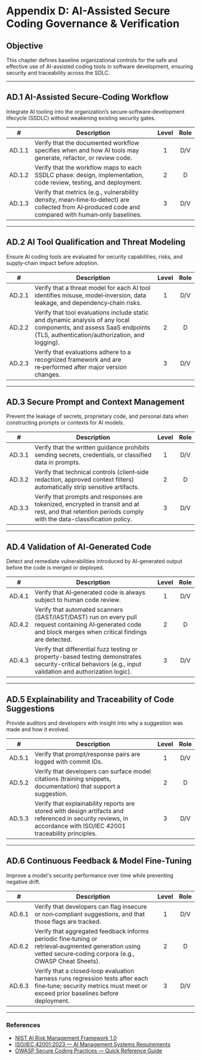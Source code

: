 # Appendix D: AI-Assisted Secure Coding Governance & Verification

## Objective

This chapter defines baseline organizational controls for the safe and effective use of AI-assisted coding tools in software development, ensuring security and traceability across the SDLC.

---

## AD.1 AI-Assisted Secure‑Coding Workflow

Integrate AI tooling into the organization’s secure‑software‑development lifecycle (SSDLC) without weakening existing security gates.

|   #    | Description                                                                                                                                        | Level | Role |
| :----: | -------------------------------------------------------------------------------------------------------------------------------------------------- | :---: | :--: |
| AD.1.1 | Verify that the documented workflow specifies when and how AI tools may generate, refactor, or review code.                                        |   1   | D/V  |
| AD.1.2 | Verify that the workflow maps to each SSDLC phase: design, implementation, code review, testing, and deployment.                                   |   2   |  D   |
| AD.1.3 | Verify that metrics (e.g., vulnerability density, mean‑time‑to‑detect) are collected from AI‑produced code and compared with human‑only baselines. |   3   | D/V  |

---

## AD.2 AI Tool Qualification and Threat Modeling

Ensure AI coding tools are evaluated for security capabilities, risks, and supply‑chain impact before adoption.

|   #    | Description                                                                                                                                                           | Level | Role |
| :----: | --------------------------------------------------------------------------------------------------------------------------------------------------------------------- | :---: | :--: |
| AD.2.1 | Verify that a threat model for each AI tool identifies misuse, model‑inversion, data leakage, and dependency‑chain risks.                                             |   1   | D/V  |
| AD.2.2 | Verify that tool evaluations include static and dynamic analysis of any local components, and assess SaaS endpoints (TLS, authentication/authorization, and logging). |   2   |  D   |
| AD.2.3 | Verify that evaluations adhere to a recognized framework and are re‑performed after major version changes.                                                            |   3   | D/V  |

---

## AD.3 Secure Prompt and Context Management

Prevent the leakage of secrets, proprietary code, and personal data when constructing prompts or contexts for AI models.

|   #    | Description                                                                                                                                               | Level | Role |
| :----: | --------------------------------------------------------------------------------------------------------------------------------------------------------- | :---: | :--: |
| AD.3.1 | Verify that the written guidance prohibits sending secrets, credentials, or classified data in prompts.                                                   |   1   | D/V  |
| AD.3.2 | Verify that technical controls (client‑side redaction, approved context filters) automatically strip sensitive artifacts.                                 |   2   |  D   |
| AD.3.3 | Verify that prompts and responses are tokenized, encrypted in transit and at rest, and that retention periods comply with the data-classification policy. |   3   | D/V  |

---

## AD.4 Validation of AI‑Generated Code

Detect and remediate vulnerabilities introduced by AI-generated output before the code is merged or deployed.

|   #    | Description                                                                                                                                                  | Level | Role |
| :----: | ------------------------------------------------------------------------------------------------------------------------------------------------------------ | :---: | :--: |
| AD.4.1 | Verify that AI‑generated code is always subject to human code review.                                                                                        |   1   | D/V  |
| AD.4.2 | Verify that automated scanners (SAST/IAST/DAST) run on every pull request containing AI‑generated code and block merges when critical findings are detected. |   2   |  D   |
| AD.4.3 | Verify that differential fuzz testing or property-based testing demonstrates security-critical behaviors (e.g., input validation and authorization logic).   |   3   | D/V  |

---

## AD.5 Explainability and Traceability of Code Suggestions

Provide auditors and developers with insight into why a suggestion was made and how it evolved.

|   #    | Description                                                                                                                                                       | Level | Role |
| :----: | ----------------------------------------------------------------------------------------------------------------------------------------------------------------- | :---: | :--: |
| AD.5.1 | Verify that prompt/response pairs are logged with commit IDs.                                                                                                     |   1   | D/V  |
| AD.5.2 | Verify that developers can surface model citations (training snippets, documentation) that support a suggestion.                                                  |   2   |  D   |
| AD.5.3 | Verify that explainability reports are stored with design artifacts and referenced in security reviews, in accordance with ISO/IEC 42001 traceability principles. |   3   | D/V  |

---

## AD.6 Continuous Feedback & Model Fine‑Tuning

Improve a model's security performance over time while preventing negative drift.

|   #    | Description                                                                                                                                                      | Level | Role |
| :----: | ---------------------------------------------------------------------------------------------------------------------------------------------------------------- | :---: | :--: |
| AD.6.1 | Verify that developers can flag insecure or non‑compliant suggestions, and that those flags are tracked.                                                         |   1   | D/V  |
| AD.6.2 | Verify that aggregated feedback informs periodic fine‑tuning or retrieval‑augmented generation using vetted secure‑coding corpora (e.g., OWASP Cheat Sheets).    |   2   |  D   |
| AD.6.3 | Verify that a closed‑loop evaluation harness runs regression tests after each fine‑tune; security metrics must meet or exceed prior baselines before deployment. |   3   | D/V  |

---

### References

* [NIST AI Risk Management Framework 1.0](https://nvlpubs.nist.gov/nistpubs/ai/nist.ai.100-1.pdf)
* [ISO/IEC 42001:2023 — AI Management Systems Requirements](https://www.iso.org/standard/81230.html)
* [OWASP Secure Coding Practices — Quick Reference Guide](https://owasp.org/www-project-secure-coding-practices-quick-reference-guide/)

